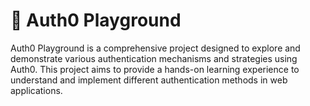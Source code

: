 # 🧪 Auth0 Playground

Auth0 Playground is a comprehensive project designed to explore and demonstrate various authentication mechanisms and strategies using Auth0.
This project aims to provide a hands-on learning experience to understand and implement different authentication methods in web applications.
